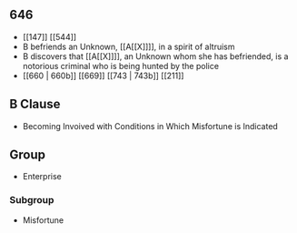 ## 646
- [[147]] [[544]] 
- B befriends an Unknown, [[A[[X]]]], in a spirit of altruism
- B discovers that [[A[[X]]]], an Unknown whom she has befriended, is a notorious criminal who is being hunted by the police
- [[660 | 660b]] [[669]] [[743 | 743b]] [[211]] 

## B Clause
- Becoming Invoived with Conditions in Which Misfortune is Indicated

## Group
- Enterprise

### Subgroup
- Misfortune

